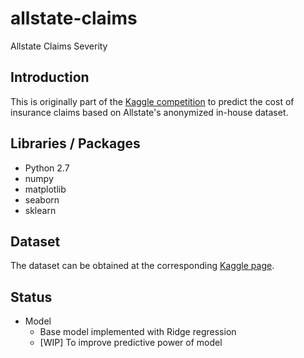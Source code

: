 # allstate-claims
Allstate Claims Severity

## Introduction
This is originally part of the [Kaggle competition](https://www.kaggle.com/c/allstate-claims-severity) to predict the cost of insurance claims based on Allstate's anonymized in-house dataset.

## Libraries / Packages
* Python 2.7
* numpy
* matplotlib
* seaborn
* sklearn

## Dataset
The dataset can be obtained at the corresponding [Kaggle page](https://www.kaggle.com/c/allstate-claims-severity/data).

## Status
* Model
  * Base model implemented with Ridge regression
  * [WIP] To improve predictive power of model
